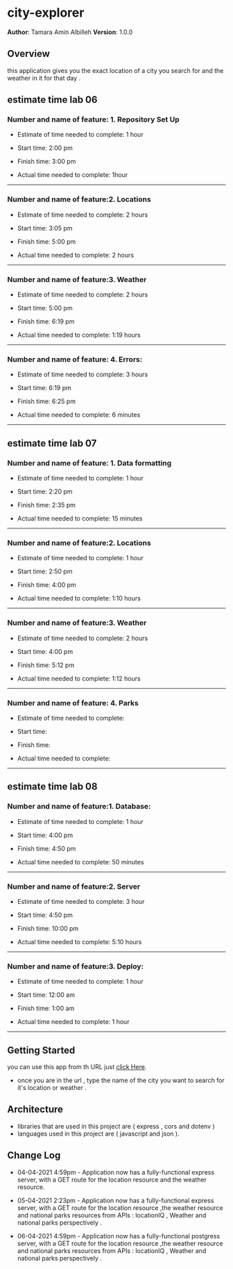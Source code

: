 # city-explorer

**Author**: Tamara Amin Albilleh
**Version**: 1.0.0 
<!-- (increment the patch/fix version number if you make more commits past your first submission) -->

## Overview
this application gives you the exact location of a city you search for and the weather in it for that day .

<!-- Provide a high level overview of what this application is and why you are building it, beyond the fact that it's an assignment for this class. (i.e. What's your problem domain?) -->
## estimate time lab 06
###  Number and name of feature: 1. Repository Set Up

* Estimate of time needed to complete: 1 hour

* Start time: 2:00 pm 

* Finish time: 3:00 pm 

* Actual time needed to complete: 1hour 
***
### Number and name of feature:2. Locations

* Estimate of time needed to complete: 2 hours

* Start time: 3:05 pm

* Finish time: 5:00 pm

* Actual time needed to complete: 2 hours 
*** 
### Number and name of feature:3. Weather

* Estimate of time needed to complete: 2 hours

* Start time: 5:00 pm 

* Finish time: 6:19 pm

* Actual time needed to complete: 1:19 hours 
*** 
### Number and name of feature: 4. Errors:
* Estimate of time needed to complete: 3 hours

* Start time: 6:19 pm

* Finish time: 6:25 pm

* Actual time needed to complete: 6 minutes 
*** 
## estimate time lab 07
###  Number and name of feature: 1. Data formatting

* Estimate of time needed to complete: 1 hour

* Start time: 2:20 pm 

* Finish time: 2:35 pm

* Actual time needed to complete: 15 minutes
***
### Number and name of feature:2. Locations

* Estimate of time needed to complete: 1 hour

* Start time: 2:50 pm 

* Finish time: 4:00 pm 

* Actual time needed to complete: 1:10 hours 
*** 
### Number and name of feature:3. Weather

* Estimate of time needed to complete: 2 hours

* Start time: 4:00 pm

* Finish time: 5:12 pm

* Actual time needed to complete:  1:12 hours
*** 
### Number and name of feature: 4. Parks
* Estimate of time needed to complete: 

* Start time:

* Finish time:

* Actual time needed to complete:
*** 
## estimate time lab 08
###  Number and name of feature:1. Database:

* Estimate of time needed to complete: 1 hour

* Start time: 4:00 pm 

* Finish time: 4:50 pm

* Actual time needed to complete: 50 minutes
***
### Number and name of feature:2. Server

* Estimate of time needed to complete: 3 hour

* Start time: 4:50 pm 

* Finish time: 10:00 pm 

* Actual time needed to complete: 5:10 hours 
*** 
### Number and name of feature:3. Deploy:

* Estimate of time needed to complete: 1 hour

* Start time: 12:00 am

* Finish time: 1:00 am

* Actual time needed to complete:  1 hour
*** 


## Getting Started
you can use this app from th URL 
just [click Here](https://city-expl0rer.herokuapp.com/).
* once you are in the url , type the name of the city you want to search for it's location or weather .
<!-- What are the steps that a user must take in order to build this app on their own machine and get it running? -->

## Architecture
* libraries that are used in this project are ( express , cors and dotenv )
* languages used in this project are ( javascript and json ).

<!-- Provide a detailed description of the application design. What technologies (languages, libraries, etc) you're using, and any other relevant design information. -->

## Change Log
 * 04-04-2021 4:59pm - Application now has a fully-functional express server, with a GET route for the location resource and the weather resource.

 * 05-04-2021 2:23pm - Application now has a fully-functional express server, with a GET route for the location resource ,the weather resource and national parks resources from APIs : locationIQ , Weather and national parks perspectively  .

 * 06-04-2021 4:59pm - Application now has a fully-functional postgress server, with a GET route for the location resource ,the weather resource and national parks resources from APIs : locationIQ , Weather and national parks perspectively  .
<!-- Use this area to document the iterative changes made to your application as each feature is successfully implemented. Use time stamps. Here's an examples:

01-01-2001 4:59pm - Application now has a fully-functional express server, with a GET route for the location resource.

## Credits and Collaborations
<!-- Give credit (and a link) to other people or resources that helped you build this application. -->
<!-- --> 
